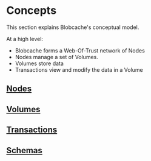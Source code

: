 # Concepts

This section explains Blobcache's conceptual model.

At a high level:
- Blobcache forms a Web-Of-Trust network of Nodes
- Nodes manage a set of Volumes.
- Volumes store data
- Transactions view and modify the data in a Volume

## [Nodes](./1.1_Nodes.md)

## [Volumes](./1.2_Volumes.md)

## [Transactions](./1.3_Transactions.md)

## [Schemas](./1.4_Schemas.md)
